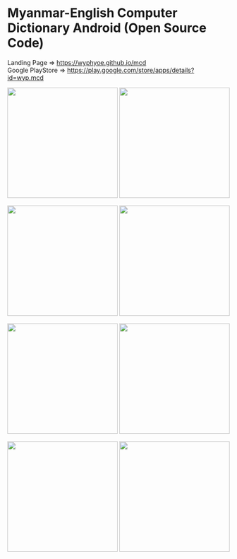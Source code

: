 Myanmar-English Computer Dictionary Android (Open Source Code)
====
Landing Page => https://wyphyoe.github.io/mcd</br>
Google PlayStore => https://play.google.com/store/apps/details?id=wyp.mcd

<p align="center">
  <img src="https://github.com/wyphyoe/mcd-android/blob/master/assets/view1.png" width="250"></t>
  <img src="https://github.com/wyphyoe/mcd-android/blob/master/assets/view2.png" width="250"></t>
</p>
<p align="center">
  <img src="https://github.com/wyphyoe/mcd-android/blob/master/assets/view3.png" width="250"></t>
  <img src="https://github.com/wyphyoe/mcd-android/blob/master/assets/view4.png" width="250"></t>
</p>
<p align="center">
  <img src="https://github.com/wyphyoe/mcd-android/blob/master/assets/view5.png" width="250"></t>
  <img src="https://github.com/wyphyoe/mcd-android/blob/master/assets/view6.png" width="250"></t>
</p>
<p align="center">
  <img src="https://github.com/wyphyoe/mcd-android/blob/master/assets/view7.png" width="250"></t>
  <img src="https://github.com/wyphyoe/mcd-android/blob/master/assets/view8.png" width="250"></t>
</p>